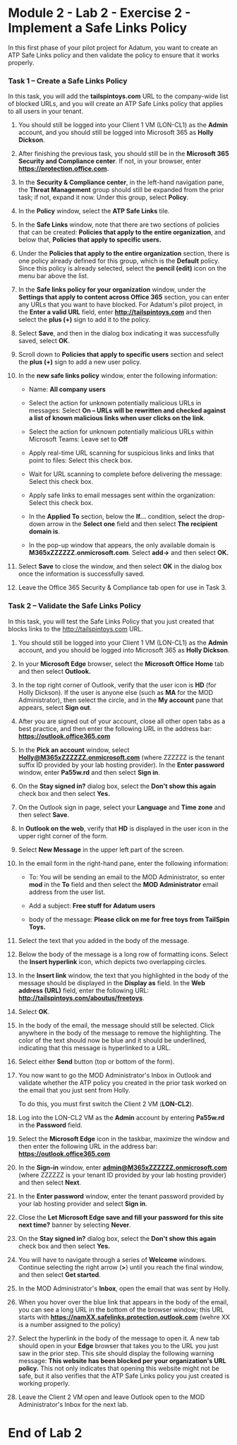# Module 2 - Lab 2 - Exercise 2 - Implement a Safe Links Policy

In this first phase of your pilot project for Adatum, you want to create an ATP Safe Links policy and then validate the policy to ensure that it works properly.


### Task 1 – Create a Safe Links Policy

In this task, you will add the **tailspintoys.com** URL to the company-wide list of blocked URLs, and you will create an ATP Safe Links policy that applies to all users in your tenant.

1. You should still be logged into your Client 1 VM (LON-CL1) as the **Admin** account, and you should still be logged into Microsoft 365 as **Holly Dickson**.
2. After finishing the previous task, you should still be in the **Microsoft 365 Security and Compliance center**. If not, in your browser, enter **https://protection.office.com.**
3. In the **Security &amp; Compliance center**, in the left-hand navigation pane, the **Threat Management** group should still be expanded from the prior task; if not, expand it now. Under this group, select **Policy**.
4. In the **Policy** window, select the **ATP Safe Links** tile.
5. In the **Safe Links** window, note that there are two sections of policies that can be created: **Policies that apply to the entire organization**, and below that, **Policies that apply to specific users.**
6. Under the **Policies that apply to the entire organization** section, there is one policy already defined for this group, which is the **Default** policy. Since this policy is already selected, select the **pencil (edit)** icon on the menu bar above the list.
7. In the **Safe links policy for your organization** window, under the **Settings that apply to content across Office 365** section, you can enter any URLs that you want to have blocked. For Adatum's pilot project, in the **Enter a valid URL** field, enter **http://tailspintoys.com** and then select the **plus (+)** sign to add it to the policy.
8. Select **Save**, and then in the dialog box indicating it was successfully saved, select **OK**.
9. Scroll down to **Policies that apply to specific users** section and select the **plus (+)** sign to add a new user policy.
10. In the **new safe links policy** window, enter the following information:

    - Name: **All company users**

    - Select the action for unknown potentially malicious URLs in messages: Select **On – URLs will be rewritten and checked against a list of known malicious links when user clicks on the link**.

    - Select the action for unknown potentially malicious URLs within Microsoft Teams: Leave set to **Off**

    - Apply real-time URL scanning for suspicious links and links that point to files: Select this check box.

    - Wait for URL scanning to complete before delivering the message: Select this check box.

    - Apply safe links to email messages sent within the organization: Select this check box.

    - In the **Applied To** section, below the **If…** condition, select the drop-down arrow in the **Select one** field and then select **The recipient domain is**.

    - In the pop-up window that appears, the only available domain is **M365xZZZZZZ.onmicrosoft.com**. Select **add-&gt;** and then select **OK.**

11. Select **Save** to close the window, and then select **OK** in the dialog box once the information is successfully saved.
12. Leave the Office 365 Security &amp; Compliance tab open for use in Task 3.

### Task 2 – Validate the Safe Links Policy

In this task, you will test the Safe Links Policy that you just created that blocks links to the http://tailspintoys.com URL.

1. You should still be logged into your Client 1 VM (LON-CL1) as the **Admin** account, and you should be logged into Microsoft 365 as **Holly Dickson**.
2. In your **Microsoft Edge** browser, select the **Microsoft Office Home** tab and then select **Outlook.**
3. In the top right corner of Outlook, verify that the user icon is **HD** (for Holly Dickson). If the user is anyone else (such as **MA** for the MOD Administrator), then select the circle, and in the **My account** pane that appears, select **Sign out**.
4. After you are signed out of your account, close all other open tabs as a best practice, and then enter the following URL in the address bar: **https://outlook.office365.com**
5. In the **Pick an account** window, select **Holly@M365xZZZZZZ.onmicrosoft.com** (where ZZZZZZ is the tenant suffix ID provided by your lab hosting provider). In the **Enter password** window, enter **Pa55w.rd** and then select **Sign in**.
6. On the **Stay signed in?** dialog box, select the **Don't show this again** check box and then select **Yes.**
7. On the Outlook sign in page, select your **Language** and **Time zone** and then select **Save**.
8. In **Outlook on the web**, verify that **HD** is displayed in the user icon in the upper right corner of the form.
9. Select **New Message** in the upper left part of the screen.
10. In the email form in the right-hand pane, enter the following information:

    - To: You will be sending an email to the MOD Administrator, so enter **mod** in the **To** field and then select the **MOD Administrator** email address from the user list.

    - Add a subject: **Free stuff for Adatum users**

    - body of the message: **Please click on me for free toys from TailSpin Toys.**

11. Select the text that you added in the body of the message.
12. Below the body of the message is a long row of formatting icons. Select the **Insert hyperlink** icon, which depicts two overlapping circles.
13. In the **Insert link** window, the text that you highlighted in the body of the message should be displayed in the **Display as** field. In the **Web address (URL)** field, enter the following URL: **http://tailspintoys.com/aboutus/freetoys**.
14. Select **OK**.
15. In the body of the email, the message should still be selected. Click anywhere in the body of the message to remove the highlighting. The color of the text should now be blue and it should be underlined, indicating that this message is hyperlinked to a URL.
16. Select either **Send** button (top or bottom of the form).
17. You now want to go the MOD Administrator&#39;s Inbox in Outlook and validate whether the ATP policy you created in the prior task worked on the email that you just sent from Holly.<br/>

    To do this, you must first switch the Client 2 VM (**LON-CL2**). 
18. Log into the LON-CL2 VM as the **Admin** account by entering **Pa55w.rd** in the **Password** field.
19. Select the **Microsoft Edge** icon in the taskbar, maximize the window and then enter the following URL in the address bar: **https://outlook.office365.com**
20. In the **Sign-in** window, enter **admin@M365xZZZZZZ.onmicrosoft.com** (where ZZZZZZ is your tenant ID provided by your lab hosting provider) and then select **Next**.
21. In the **Enter password** window, enter the tenant password provided by your lab hosting provider and select **Sign in**.
22. Close the **Let Microsoft Edge save and fill your password for this site next time?** banner by selecting **Never**.
23. On the **Stay signed in?** dialog box, select the **Don't show this again** check box and then select **Yes.**
24. You will have to navigate through a series of **Welcome** windows. Continue selecting the right arrow (**>**) until you reach the final window, and then select **Get started**.
25. In the MOD Administrator&#39;s **Inbox**, open the email that was sent by Holly.
26. When you hover over the blue link that appears in the body of the email, you can see a long URL in the bottom of the browser window; this URL starts with **https://namXX.safelinks.protection.outlook.com** (wehre XX is a number assigned to the policy) <br/>
27. Select the hyperlink in the body of the message to open it. A new tab should open in your **Edge** browser that takes you to the URL you just saw in the prior step. This site should display the following warning message: **This website has been blocked per your organization's URL policy.** This not only indicates that opening this website might not be safe, but it also verifies that the ATP Safe Links policy you just created is working properly.
28. Leave the Client 2 VM open and leave Outlook open to the MOD Administrator&#39;s Inbox for the next lab.


# End of Lab 2

